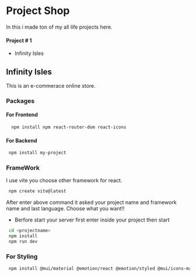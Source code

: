 
# Project Shop

In this i made ton of my all life projects here.


#### Project # 1
- Infinity Isles


## Infinity Isles

This is an e-commerace online store.

### Packages
 
 #### For Frontend
    
```bash
  npm install npm react-router-dom react-icons

```

 #### For Backend

 ```bash
  npm install my-project
```
### FrameWork

I use vite you choose other framework for react. 

 ```bash
  npm create vite@latest
```

After enter above command it asked your project name and framework name and last language.
Choose what you want!!

- Berfore start your server first enter inside your project then start

```bash
 cd <projectname>
 npm install
 npm run dev
```

### For Styling

```bash
 npm install @mui/material @emotion/react @emotion/styled @mui/icons-material
```



